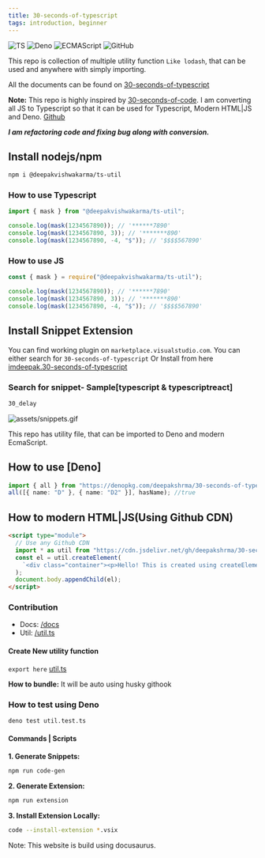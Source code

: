 ```yaml
---
title: 30-seconds-of-typescript
tags: introduction, beginner
---
```


![TS](https://img.shields.io/badge/supports-typescript-blue.svg?style=flat-square)
![Deno](https://img.shields.io/badge/supports-deno-green.svg?style=flat-square)
![ECMAScript](https://img.shields.io/badge/supports-ECMAScript-yellow.svg?style=flat-square)
![GitHub](https://img.shields.io/github/license/deepakshrma/30-seconds-of-typescript)

This repo is collection of multiple utility function `Like lodash`, that can be used and anywhere with simply importing.

All the documents can be found on [30-seconds-of-typescript](https://deepakshrma.github.io/30-seconds-of-typescript/docs/)

**Note:** This repo is highly inspired by [30-seconds-of-code](https://github.com/30-seconds/30-seconds-of-code). I am converting all JS to Typescript so that it can be used for Typescript, Modern HTML|JS and Deno. [Github](https://github.com/deepakshrma/30-seconds-of-typescript/)

**_I am refactoring code and fixing bug along with conversion._**

## Install nodejs/npm

```bash
npm i @deepakvishwakarma/ts-util
```

### How to use Typescript

```ts
import { mask } from "@deepakvishwakarma/ts-util";

console.log(mask(1234567890)); // '******7890'
console.log(mask(1234567890, 3)); // '*******890'
console.log(mask(1234567890, -4, "$")); // '$$$$567890'
```

### How to use JS

```ts
const { mask } = require("@deepakvishwakarma/ts-util");

console.log(mask(1234567890)); // '******7890'
console.log(mask(1234567890, 3)); // '*******890'
console.log(mask(1234567890, -4, "$")); // '$$$$567890'
```

## Install Snippet Extension

You can find working plugin on `marketplace.visualstudio.com`. You can either search for `30-seconds-of-typescript` Or Install from here [imdeepak.30-seconds-of-typescript](https://marketplace.visualstudio.com/items?itemName=imdeepak.30-seconds-of-typescript)

### Search for snippet- Sample[typescript & typescriptreact]

```bash
30_delay
```

![assets/snippets.gif](https://github.com/deepakshrma/30-seconds-of-typescript/raw/master/assets/snippets.gif)

This repo has utility file, that can be imported to Deno and modern EcmaScript.

## How to use [Deno]

```ts
import { all } from "https://denopkg.com/deepakshrma/30-seconds-of-typescript/util.ts";
all([{ name: "D" }, { name: "D2" }], hasName); //true
```

## How to modern HTML|JS(Using Github CDN)

```html
<script type="module">
  // Use any Github CDN
  import * as util from "https://cdn.jsdelivr.net/gh/deepakshrma/30-seconds-of-typescript/util.js";
  const el = util.createElement(
    `<div class="container"><p>Hello! This is created using createElement!! </p></div>`
  );
  document.body.appendChild(el);
</script>
```

### Contribution

- Docs: [/docs](/docs)
- Util: [/util.ts](/util.ts)

#### Create New utility function

`export here` [util.ts](https://github.com/deepakshrma/30-seconds-of-typescript/blob/master/util.ts)

**How to bundle:** It will be auto using husky githook

### How to test using Deno

```bash
deno test util.test.ts
```

#### Commands | Scripts

**1. Generate Snippets:**

```bash
npm run code-gen
```

**2. Generate Extension:**

```bash
npm run extension
```

**3. Install Extension Locally:**

```bash
code --install-extension *.vsix
```

Note: This website is build using docusaurus.
